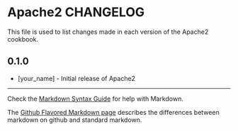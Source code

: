 Apache2 CHANGELOG
=================

This file is used to list changes made in each version of the Apache2 cookbook.

0.1.0
-----
- [your_name] - Initial release of Apache2

- - -
Check the [Markdown Syntax Guide](http://daringfireball.net/projects/markdown/syntax) for help with Markdown.

The [Github Flavored Markdown page](http://github.github.com/github-flavored-markdown/) describes the differences between markdown on github and standard markdown.
